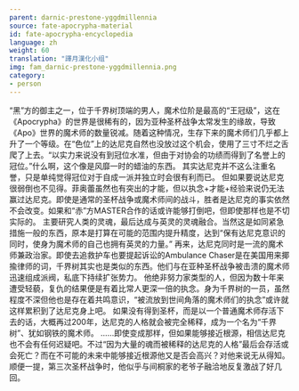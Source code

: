 ```yaml
---
parent: darnic-prestone-yggdmillennia
source: fate-apocrypha-material
id: fate-apocrypha-encyclopedia
language: zh
weight: 60
translation: "譯月漢化小组"
img: fam_darnic-prestone-yggdmillennia.png
category:
- person
---
```


“黑”方的御主之一，位于千界树顶端的男人，魔术位阶是最高的“王冠级”，这在《Apocrypha》的世界是很稀有的，因为亚种圣杯战争太常发生的缘故，导致《Apo》世界的魔术师的数量锐减。随着这种情况，生存下来的魔术师们几乎都上升了一个等级。在“色位”上的达尼克自然也没放过这个机会，使用了三寸不烂之舌爬了上去。“以实力来说没有到冠位水准，但由于对协会的功绩而得到了名誉上的冠位。”什么啊，这个像是风靡一时的蜡油的东西。
其实达尼克并不这么注重名誉，只是单纯觉得冠位对于自成一派并独立时会很有利而已。
但如果要说达尼克很弱倒也不见得。菲奥蕾虽然也有突出的才能，但以执念+才能+经验来说仍无法赢过达尼克。即使是通常的圣杯战争或魔术师间的战斗，胜者是达尼克的事实依然不会改变。如果和“赤”方MASTER合作的话或许能够打倒吧，但即使那样也是不切实际的。
主要研究人类的灵魂，最后达成与英灵的灵魂融合。当然这是如同紧急措施一般的东西，原本是打算在可能的范围内提升精度，达到“保有达尼克意识的同时，使身为魔术师的自己也拥有英灵的力量。”
再来，达尼克同时是一流的魔术师兼政治家。即使去追救护车也要提起诉讼的Ambulance Chaser是在美国用来揶揄律师的词，千界树其实也是类似的东西。他们与在亚种圣杯战争被击溃的魔术师迅速组成派阀，私底下持续扩张势力。
他绝非努力家类型的人，但因为数十年来遭受轻藐，复仇的结果便是有着比常人更深一倍的执念。身为千界树的一员，虽然程度不深但他也是存在着共鸣意识，“被流放到世间角落的魔术师们的执念”或许就这样累积到了达尼克身上吧。
如果没有得到圣杯，而是以一个普通魔术师存活下去的话，大概再过200年，达尼克的人格就会被完全稀释，成为一个名为“千界树”、犹如钢铁的魔术师。
……即使变成那样，但如果能够接近根源，相信达尼克也不会有任何迟疑吧。不过“因为大量的魂而被稀释的达尼克的人格”最后会存活或会死亡？而在不可能的未来中能够接近根源他又是否会高兴？对他来说无从得知。
顺便一提，第三次圣杯战争时，他似乎与间桐家的老爷子融洽地反复激战了好几回。
